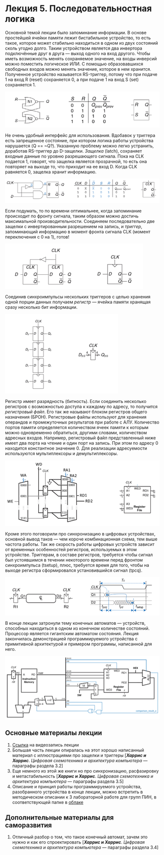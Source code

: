 # Лекция 5. Последовательностная логика

Основной темой лекции было запоминание информации. В основе простейшей ячейки памяти лежит бистабильное устройство, то есть такое, которое может стабильно находиться в одном из двух состояний сколь угодно долго. Таким устройством является два инвертора подключённые друг в друга — выход одного на вход другого. Чтобы иметь возможность менять сохраняемое значение, на входы инверсий можно поместить логическое ИЛИ. С помощью образовавшихся свободных входов можно менять значение, которое в нем хранится. Полученное устройство называется RS-триггер, потому что при подаче 1 на вход R (reset) сохраняется 0, а при подаче 1 на вход S (set) сохраняется 1.

![../.pic/Lectures/05.%20Sequencial%20logic/fig_01.png](../.pic/Lectures/05.%20Sequencial%20logic/fig_01.png)

Не очень удобный интерфейс для использования. Вдобавок у триггера есть запрещенное состояние, при котором логика работы устройства нарушается (Q == ~Q?). Указанную проблему можно легко устранить, доработав RS-триггер до D-защелки. *Защелка* (latch), сохраняет входные данные по уровню разрешающего сигнала. Пока на CLK подается 1, говорят, что защелка является прозрачной, то есть она повторяет на выходе то, что приходит на ее вход D. Когда CLK равняется 0, защелка хранит информацию.

![../.pic/Lectures/05.%20Sequencial%20logic/fig_02.png](../.pic/Lectures/05.%20Sequencial%20logic/fig_02.png)

Если подумать, то по времени оптимальнее, когда запоминание происходит по фронту сигнала, таким образом можно достичь максимальной производительности. Соединяем последовательно две защелки с инвертированным разрешением на запись, и *триггер*, запоминающий информацию в момент фронта сигнала CLK (момент переключения с 0 на 1), готов!

![../.pic/Lectures/05.%20Sequencial%20logic/fig_03.png](../.pic/Lectures/05.%20Sequencial%20logic/fig_03.png)

Соединив синхроимпульсы нескольких триггеров с целью хранения одной порции данных получаем *регистр* — ячейка памяти хранящая сразу несколько бит информации.

![../.pic/Lectures/05.%20Sequencial%20logic/fig_04.png](../.pic/Lectures/05.%20Sequencial%20logic/fig_04.png)

Регистр имеет разрядность (битность). Если соединить несколько регистров с возможностью доступа к каждому по адресу, то получится *регистровый файл*. Его так же называют блоком регистров общего назначения (БРОН). Регистровые файлы используют для хранения операндов и промежуточных результатов при работе с АЛУ. Количество портов памяти определяется количеством ячеек памяти к которым можно одновременно обратиться, другими словами, количеством адресных входов. Например, регистровый файл представленный ниже имеет два порта на чтение и один порт на запись. При этом по адресу 0 находится константное значение 0. Для реализации адресуемости используются мультиплексоры и демультиплексоры.

![../.pic/Lectures/05.%20Sequencial%20logic/fig_05.png](../.pic/Lectures/05.%20Sequencial%20logic/fig_05.png)

Кроме этого поговорили про синхронизацию в цифровых устройствах, основной вывод таков — чем короче комбинационная схема, тем выше частота работы. Так же скорость работы цифровых устройств зависит от временных особенностей регистров, используемых в этом устройстве. Триггерам, в составе регистров, требуется чтобы сигнал был устоявшимся в течении некоторого времени перед фронтом синхроимпульса (tsetup), плюс, требуется время для того, чтобы на выходе регистра сформировался установившийся сигнал (tpcq).

![../.pic/Lectures/05.%20Sequencial%20logic/fig_06.png](../.pic/Lectures/05.%20Sequencial%20logic/fig_06.png)

В конце лекции затронули тему конечных автоматов — устройств, способных находиться в одном из конечном количестве состояний. Процессор является гигантским автоматом состояния. Лекция закончилась демонстрацией программируемого устройства с примитивной архитектурой и примером программы, написанной для него.

![../.pic/Lectures/05.%20Sequencial%20logic/fig_07.png](../.pic/Lectures/05.%20Sequencial%20logic/fig_07.png)

## Основные материалы лекции

1. [Ссылка](https://www.youtube.com/watch?v=Ca32opNonyw) на видеозапись лекции
2. Большая часть лекции опиралась на этот хорошо написанный материал с иллюстрациями про защелки и триггеры [***Харрис и Харрис***. *Цифровая схемотехника и архитектура компьютера* — параграфы раздела 3.2]
3. Еще немного из этой же книги но про синхронизацию, расфазировку и метастабильность [***Харрис и Харрис***. *Цифровая схемотехника и архитектура компьютера* — параграфы раздела 3.5]
4. Описание и принцип работы программируемого устройства, разобранного устройства в конце лекции, можно встретить в методическом описании к 3 лабораторной работе для групп ПИН, в соответствующей папке в [облаке](https://1drv.ms/u/s!AlYsTGjsjfIfhP4GhdRLPQzK60vqGw)

## Дополнительные материалы для саморазвития

1. Отличный разбор о том, что такое конечный автомат, зачем это нужно и как его спроектировать [***Харрис и Харрис***. *Цифровая схемотехника и архитектура компьютера* — параграфы раздела 3.4]
